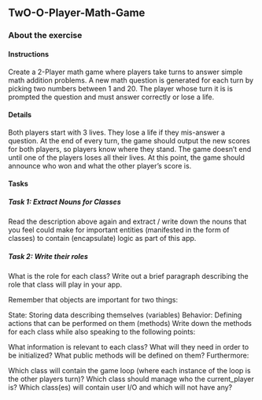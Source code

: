 ## TwO-O-Player-Math-Game
### About the exercise
#### Instructions

Create a 2-Player math game where players take turns to answer simple math addition problems. A new math question is generated for each turn by picking two numbers between 1 and 20. The player whose turn it is is prompted the question and must answer correctly or lose a life.

#### Details
Both players start with 3 lives. They lose a life if they mis-answer a question. At the end of every turn, the game should output the new scores for both players, so players know where they stand. The game doesn’t end until one of the players loses all their lives. At this point, the game should announce who won and what the other player’s score is.

#### Tasks

##### Task 1: Extract Nouns for Classes
Read the description above again and extract / write down the nouns that you feel could make for important entities (manifested in the form of classes) to contain (encapsulate) logic as part of this app.

##### Task 2: Write their roles
What is the role for each class? Write out a brief paragraph describing the role that class will play in your app.

Remember that objects are important for two things:

State: Storing data describing themselves (variables)
Behavior: Defining actions that can be performed on them (methods)
Write down the methods for each class while also speaking to the following points:

What information is relevant to each class?
What will they need in order to be initialized?
What public methods will be defined on them?
Furthermore:

Which class will contain the game loop (where each instance of the loop is the other players turn)?
Which class should manage who the current_player is?
Which class(es) will contain user I/O and which will not have any?
